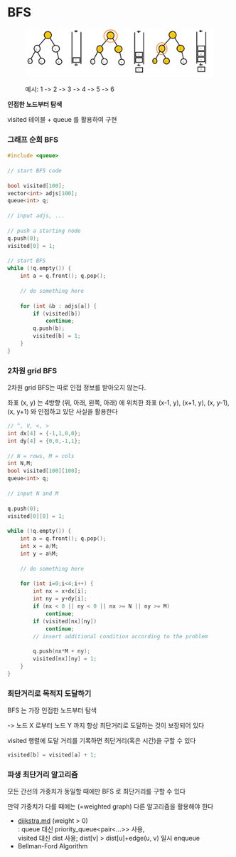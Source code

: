 # BFS

<figure><img src="../../.gitbook/assets/image (25).png" alt=""><figcaption><p>예시: 1 -> 2 -> 3 -> 4 -> 5 -> 6</p></figcaption></figure>

**인접한 노드부터 탐색**

visited 테이블 + queue 를 활용하여 구현



### 그래프 순회 BFS

```cpp
#include <queue>

// start BFS code

bool visited[100];
vector<int> adjs[100];
queue<int> q;

// input adjs, ...

// push a starting node
q.push(0);
visited[0] = 1;

// start BFS
while (!q.empty()) {
    int a = q.front(); q.pop();
    
    // do something here
    
    for (int &b : adjs[a]) {
        if (visited[b])
            continue;
        q.push(b);
        visited[b] = 1;
    }
}
```



### 2차원 grid BFS

2차원 grid BFS는 따로 인접 정보를 받아오지 않는다.&#x20;

좌표 (x, y) 는 4방향 (위, 아래, 왼쪽, 아래) 에 위치한 좌표 (x-1, y), (x+1, y), (x, y-1), (x, y+1) 와 인접하고 있단 사실을 활용한다

```cpp
// ^, V, <, >
int dx[4] = {-1,1,0,0};
int dy[4] = {0,0,-1,1};

// N = rows, M = cols
int N,M;                    
bool visited[100][100];
queue<int> q;

// input N and M

q.push(0);
visited[0][0] = 1;

while (!q.empty()) {
    int a = q.front(); q.pop();
    int x = a/M;
    int y = a%M;
    
    // do something here
    
    for (int i=0;i<4;i++) {
        int nx = x+dx[i];
        int ny = y+dy[i];
        if (nx < 0 || ny < 0 || nx >= N || ny >= M)
            continue;
        if (visited[nx][ny])
            continue;
        // insert additional condition according to the problem
        
        q.push(nx*M + ny);
        visited[nx][ny] = 1;
    }
}
```





### 최단거리로 목적지 도달하기

BFS 는 가장 인접한 노드부터 탐색&#x20;

\-> 노드 X 로부터 노드 Y 까지 항상 최단거리로 도달하는 것이 보장되어 있다



visited 행렬에 도달 거리를 기록하면 최단거리(혹은 시간)을 구할 수 있다

```cpp
visited[b] = visited[a] + 1;
```





### 파생 최단거리 알고리즘

모든 간선의 가중치가 동일할 때에만 BFS 로 최단거리를 구할 수 있다

만약 가중치가 다를 때에는 (=weighted graph) 다른 알고리즘을 활용해야 한다

* [dijkstra.md](dijkstra.md "mention") (weight > 0)\
  : queue 대신 priority\_queue\<pair<...>> 사용,\
  &#x20; visited 대신 dist 사용; dist\[v] > dist\[u]+edge(u, v) 일시 enqueue
* Bellman-Ford Algorithm
